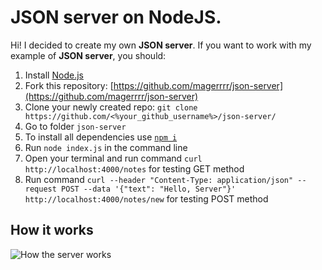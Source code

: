 # JSON server on NodeJS.

Hi! I decided to create my own **JSON server**. If you want to work with my example of **JSON server**, you should:
1. Install [Node.js](https://nodejs.org/en/download/) 
2. Fork this repository: [https://github.com/magerrrr/json-server](https://github.com/magerrrr/json-server)
3. Clone your newly created repo: `git clone https://github.com/<%your_github_username%>/json-server/`
4. Go to folder `json-server`
5. To install all dependencies use [`npm i`](https://docs.npmjs.com/cli/install)
6. Run `node index.js` in the command line
7. Open your terminal and run command `curl http://localhost:4000/notes` for testing GET method
8. Run command `curl --header "Content-Type: application/json" --request POST --data '{"text": "Hello, Server"}' http://localhost:4000/notes/new` for testing POST method

## How it works
![How the server works](https://i.ibb.co/HqW7DsT/2020-06-13-17-13-56.png)